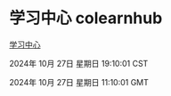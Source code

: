 # 学习中心 colearnhub
[学习中心](http://219.139.197.74:56308/colearnhub/)

2024年 10月 27日 星期日 19:10:01 CST

2024年 10月 27日 星期日 11:10:01 GMT
